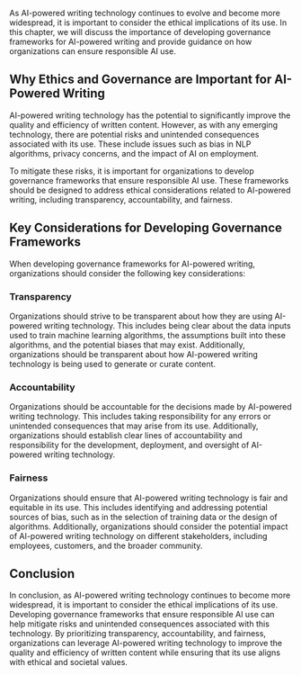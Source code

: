 
As AI-powered writing technology continues to evolve and become more widespread, it is important to consider the ethical implications of its use. In this chapter, we will discuss the importance of developing governance frameworks for AI-powered writing and provide guidance on how organizations can ensure responsible AI use.

Why Ethics and Governance are Important for AI-Powered Writing
--------------------------------------------------------------

AI-powered writing technology has the potential to significantly improve the quality and efficiency of written content. However, as with any emerging technology, there are potential risks and unintended consequences associated with its use. These include issues such as bias in NLP algorithms, privacy concerns, and the impact of AI on employment.

To mitigate these risks, it is important for organizations to develop governance frameworks that ensure responsible AI use. These frameworks should be designed to address ethical considerations related to AI-powered writing, including transparency, accountability, and fairness.

Key Considerations for Developing Governance Frameworks
-------------------------------------------------------

When developing governance frameworks for AI-powered writing, organizations should consider the following key considerations:

### Transparency

Organizations should strive to be transparent about how they are using AI-powered writing technology. This includes being clear about the data inputs used to train machine learning algorithms, the assumptions built into these algorithms, and the potential biases that may exist. Additionally, organizations should be transparent about how AI-powered writing technology is being used to generate or curate content.

### Accountability

Organizations should be accountable for the decisions made by AI-powered writing technology. This includes taking responsibility for any errors or unintended consequences that may arise from its use. Additionally, organizations should establish clear lines of accountability and responsibility for the development, deployment, and oversight of AI-powered writing technology.

### Fairness

Organizations should ensure that AI-powered writing technology is fair and equitable in its use. This includes identifying and addressing potential sources of bias, such as in the selection of training data or the design of algorithms. Additionally, organizations should consider the potential impact of AI-powered writing technology on different stakeholders, including employees, customers, and the broader community.

Conclusion
----------

In conclusion, as AI-powered writing technology continues to become more widespread, it is important to consider the ethical implications of its use. Developing governance frameworks that ensure responsible AI use can help mitigate risks and unintended consequences associated with this technology. By prioritizing transparency, accountability, and fairness, organizations can leverage AI-powered writing technology to improve the quality and efficiency of written content while ensuring that its use aligns with ethical and societal values.
